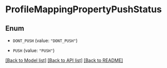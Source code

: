 # ProfileMappingPropertyPushStatus

## Enum


* `DONT_PUSH` (value: `"DONT_PUSH"`)

* `PUSH` (value: `"PUSH"`)


[[Back to Model list]](../README.md#documentation-for-models) [[Back to API list]](../README.md#documentation-for-api-endpoints) [[Back to README]](../README.md)


